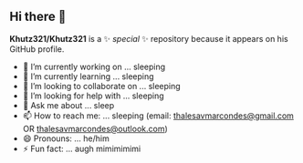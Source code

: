 ## Hi there 👋


**Khutz321/Khutz321** is a ✨ _special_ ✨ repository because it appears on his GitHub profile.

- 🔭 I’m currently working on ... sleeping
- 🌱 I’m currently learning ... sleeping
- 👯 I’m looking to collaborate on ... sleeping
- 🤔 I’m looking for help with ... sleeping
- 💬 Ask me about ... sleep
- 📫 How to reach me: ... sleeping (email: thalesavmarcondes@gmail.com OR thalesavmarcondes@outlook.com)
- 😄 Pronouns: ... he/him
- ⚡ Fun fact: ... augh mimimimimi
  
